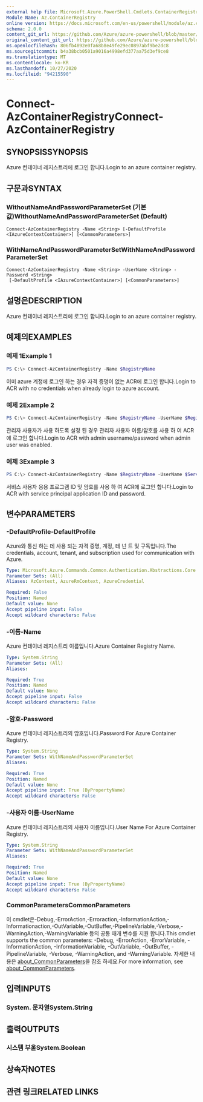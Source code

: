 ```yaml
---
external help file: Microsoft.Azure.PowerShell.Cmdlets.ContainerRegistry.dll-Help.xml
Module Name: Az.ContainerRegistry
online version: https://docs.microsoft.com/en-us/powershell/module/az.containerregistry/connect-azcontainerregistry
schema: 2.0.0
content_git_url: https://github.com/Azure/azure-powershell/blob/master/src/ContainerRegistry/ContainerRegistry/help/Connect-AzContainerRegistry.md
original_content_git_url: https://github.com/Azure/azure-powershell/blob/master/src/ContainerRegistry/ContainerRegistry/help/Connect-AzContainerRegistry.md
ms.openlocfilehash: 806fb4892e0fa68b8e49fe29ec0897abf9be2dc8
ms.sourcegitcommit: b4a38bcb0501a9016a4998efd377aa75d3ef9ce8
ms.translationtype: MT
ms.contentlocale: ko-KR
ms.lasthandoff: 10/27/2020
ms.locfileid: "94215590"
---
```

# <span data-ttu-id="1dc17-101">Connect-AzContainerRegistry</span><span class="sxs-lookup"><span data-stu-id="1dc17-101">Connect-AzContainerRegistry</span></span>

## <span data-ttu-id="1dc17-102">SYNOPSIS</span><span class="sxs-lookup"><span data-stu-id="1dc17-102">SYNOPSIS</span></span>
<span data-ttu-id="1dc17-103">Azure 컨테이너 레지스트리에 로그인 합니다.</span><span class="sxs-lookup"><span data-stu-id="1dc17-103">Login to an azure container registry.</span></span>

## <span data-ttu-id="1dc17-104">구문과</span><span class="sxs-lookup"><span data-stu-id="1dc17-104">SYNTAX</span></span>

### <span data-ttu-id="1dc17-105">WithoutNameAndPasswordParameterSet (기본값)</span><span class="sxs-lookup"><span data-stu-id="1dc17-105">WithoutNameAndPasswordParameterSet (Default)</span></span>
```
Connect-AzContainerRegistry -Name <String> [-DefaultProfile <IAzureContextContainer>] [<CommonParameters>]
```

### <span data-ttu-id="1dc17-106">WithNameAndPasswordParameterSet</span><span class="sxs-lookup"><span data-stu-id="1dc17-106">WithNameAndPasswordParameterSet</span></span>
```
Connect-AzContainerRegistry -Name <String> -UserName <String> -Password <String>
 [-DefaultProfile <IAzureContextContainer>] [<CommonParameters>]
```

## <span data-ttu-id="1dc17-107">설명은</span><span class="sxs-lookup"><span data-stu-id="1dc17-107">DESCRIPTION</span></span>
<span data-ttu-id="1dc17-108">Azure 컨테이너 레지스트리에 로그인 합니다.</span><span class="sxs-lookup"><span data-stu-id="1dc17-108">Login to an azure container registry.</span></span>

## <span data-ttu-id="1dc17-109">예제의</span><span class="sxs-lookup"><span data-stu-id="1dc17-109">EXAMPLES</span></span>

### <span data-ttu-id="1dc17-110">예제 1</span><span class="sxs-lookup"><span data-stu-id="1dc17-110">Example 1</span></span>
```powershell
PS C:\> Connect-AzContainerRegistry -Name $RegistryName
```

<span data-ttu-id="1dc17-111">이미 azure 계정에 로그인 하는 경우 자격 증명이 없는 ACR에 로그인 합니다.</span><span class="sxs-lookup"><span data-stu-id="1dc17-111">Login to ACR with no credentials when already login to azure account.</span></span>

### <span data-ttu-id="1dc17-112">예제 2</span><span class="sxs-lookup"><span data-stu-id="1dc17-112">Example 2</span></span>
```powershell
PS C:\> Connect-AzContainerRegistry -Name $RegistryName -UserName $RegistryName -Password $AdminPassWord
```

<span data-ttu-id="1dc17-113">관리자 사용자가 사용 하도록 설정 된 경우 관리자 사용자 이름/암호를 사용 하 여 ACR에 로그인 합니다.</span><span class="sxs-lookup"><span data-stu-id="1dc17-113">Login to ACR with admin username/password when admin user was enabled.</span></span>

### <span data-ttu-id="1dc17-114">예제 3</span><span class="sxs-lookup"><span data-stu-id="1dc17-114">Example 3</span></span>
```powershell
PS C:\> Connect-AzContainerRegistry -Name $RegistryName -UserName $ServicePrincipal -Password $ServicePrincipalPassword
```

<span data-ttu-id="1dc17-115">서비스 사용자 응용 프로그램 ID 및 암호를 사용 하 여 ACR에 로그인 합니다.</span><span class="sxs-lookup"><span data-stu-id="1dc17-115">Login to ACR with service principal application ID and password.</span></span>

## <span data-ttu-id="1dc17-116">변수</span><span class="sxs-lookup"><span data-stu-id="1dc17-116">PARAMETERS</span></span>

### <span data-ttu-id="1dc17-117">-DefaultProfile</span><span class="sxs-lookup"><span data-stu-id="1dc17-117">-DefaultProfile</span></span>
<span data-ttu-id="1dc17-118">Azure와 통신 하는 데 사용 되는 자격 증명, 계정, 테 넌 트 및 구독입니다.</span><span class="sxs-lookup"><span data-stu-id="1dc17-118">The credentials, account, tenant, and subscription used for communication with Azure.</span></span>

```yaml
Type: Microsoft.Azure.Commands.Common.Authentication.Abstractions.Core.IAzureContextContainer
Parameter Sets: (All)
Aliases: AzContext, AzureRmContext, AzureCredential

Required: False
Position: Named
Default value: None
Accept pipeline input: False
Accept wildcard characters: False
```

### <span data-ttu-id="1dc17-119">-이름</span><span class="sxs-lookup"><span data-stu-id="1dc17-119">-Name</span></span>
<span data-ttu-id="1dc17-120">Azure 컨테이너 레지스트리 이름입니다.</span><span class="sxs-lookup"><span data-stu-id="1dc17-120">Azure Container Registry Name.</span></span>

```yaml
Type: System.String
Parameter Sets: (All)
Aliases:

Required: True
Position: Named
Default value: None
Accept pipeline input: False
Accept wildcard characters: False
```

### <span data-ttu-id="1dc17-121">-암호</span><span class="sxs-lookup"><span data-stu-id="1dc17-121">-Password</span></span>
<span data-ttu-id="1dc17-122">Azure 컨테이너 레지스트리의 암호입니다.</span><span class="sxs-lookup"><span data-stu-id="1dc17-122">Password For Azure Container Registry.</span></span>

```yaml
Type: System.String
Parameter Sets: WithNameAndPasswordParameterSet
Aliases:

Required: True
Position: Named
Default value: None
Accept pipeline input: True (ByPropertyName)
Accept wildcard characters: False
```

### <span data-ttu-id="1dc17-123">-사용자 이름</span><span class="sxs-lookup"><span data-stu-id="1dc17-123">-UserName</span></span>
<span data-ttu-id="1dc17-124">Azure 컨테이너 레지스트리의 사용자 이름입니다.</span><span class="sxs-lookup"><span data-stu-id="1dc17-124">User Name For Azure Container Registry.</span></span>

```yaml
Type: System.String
Parameter Sets: WithNameAndPasswordParameterSet
Aliases:

Required: True
Position: Named
Default value: None
Accept pipeline input: True (ByPropertyName)
Accept wildcard characters: False
```

### <span data-ttu-id="1dc17-125">CommonParameters</span><span class="sxs-lookup"><span data-stu-id="1dc17-125">CommonParameters</span></span>
<span data-ttu-id="1dc17-126">이 cmdlet은-Debug,-ErrorAction,-Erroraction,-InformationAction,-Informationaction,-OutVariable,-OutBuffer,-PipelineVariable,-Verbose,-WarningAction,-WarningVariable 등의 공통 매개 변수를 지원 합니다.</span><span class="sxs-lookup"><span data-stu-id="1dc17-126">This cmdlet supports the common parameters: -Debug, -ErrorAction, -ErrorVariable, -InformationAction, -InformationVariable, -OutVariable, -OutBuffer, -PipelineVariable, -Verbose, -WarningAction, and -WarningVariable.</span></span> <span data-ttu-id="1dc17-127">자세한 내용은 [about_CommonParameters](http://go.microsoft.com/fwlink/?LinkID=113216)을 참조 하세요.</span><span class="sxs-lookup"><span data-stu-id="1dc17-127">For more information, see [about_CommonParameters](http://go.microsoft.com/fwlink/?LinkID=113216).</span></span>

## <span data-ttu-id="1dc17-128">입력</span><span class="sxs-lookup"><span data-stu-id="1dc17-128">INPUTS</span></span>

### <span data-ttu-id="1dc17-129">System. 문자열</span><span class="sxs-lookup"><span data-stu-id="1dc17-129">System.String</span></span>

## <span data-ttu-id="1dc17-130">출력</span><span class="sxs-lookup"><span data-stu-id="1dc17-130">OUTPUTS</span></span>

### <span data-ttu-id="1dc17-131">시스템 부울</span><span class="sxs-lookup"><span data-stu-id="1dc17-131">System.Boolean</span></span>

## <span data-ttu-id="1dc17-132">상속자</span><span class="sxs-lookup"><span data-stu-id="1dc17-132">NOTES</span></span>

## <span data-ttu-id="1dc17-133">관련 링크</span><span class="sxs-lookup"><span data-stu-id="1dc17-133">RELATED LINKS</span></span>
